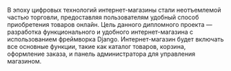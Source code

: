 В эпоху цифровых технологий интернет-магазины стали неотъемлемой частью торговли, предоставляя пользователям удобный способ приобретения товаров онлайн. Цель данного дипломного проекта — разработка функционального и удобного интернет-магазина с использованием фреймворка Django. Интернет-магазин будет включать все основные функции, такие как каталог товаров, корзина, оформление заказа, и панель администратора для управления магазином.